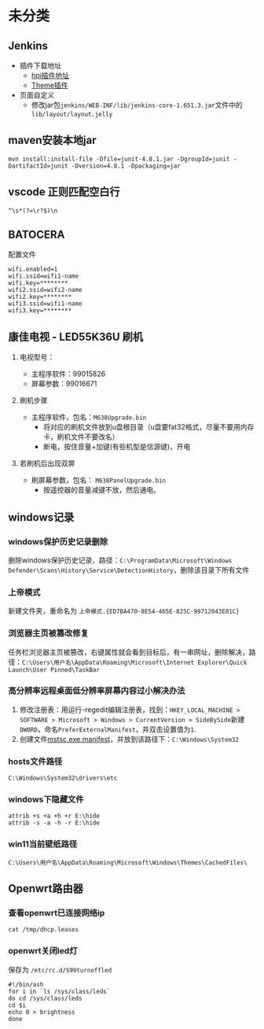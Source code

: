 # 未分类

## Jenkins

- 插件下载地址
  - [hpi插件地址](http://updates.jenkins-ci.org/latest/)
  - [Theme插件](http://wiki.jenkins-ci.org/display/JENKINS/Simple+Theme+Plugin)
- 页面自定义
  - 修改jar包`jenkins/WEB-INF/lib/jenkins-core-1.651.3.jar`文件中的`lib/layout/layout.jelly`

## maven安装本地jar

```shell
mvn install:install-file -Dfile=junit-4.8.1.jar -DgroupId=junit -DartifactId=junit -Dversion=4.8.1 -Dpackaging=jar
```

## vscode 正则匹配空白行

```shell
^\s*(?=\r?$)\n
```

## BATOCERA

配置文件

```text
wifi.enabled=1
wifi.ssid=wifi1-name
wifi.key=********
wifi2.ssid=wifi2-name
wifi2.key=********
wifi3.ssid=wifi1-name
wifi3.key=********
```

## 康佳电视 - LED55K36U 刷机

1. 电视型号：
    - 主程序软件：99015826
    - 屏幕参数：99016671

2. 刷机步骤
    - 主程序软件，包名：`M638Upgrade.bin`
      - 将对应的刷机文件放到u盘根目录（u盘要fat32格式，尽量不要用内存卡，刷机文件不要改名）
      - 断电，按住音量+加键(有些机型是信源键)，开电

3. 若刷机后出现双屏
    - 刷屏幕参数，包名： `M638PanelUpgrade.bin`
      - 按遥控器的音量减键不放，然后通电。


## windows记录

### windows保护历史记录删除

删除windows保护历史记录，路径：`C:\ProgramData\Microsoft\Windows Defender\Scans\History\Service\DetectionHistory`，删除该目录下所有文件

### 上帝模式

新建文件夹，重命名为 `上帝模式.{ED7BA470-8E54-465E-825C-99712043E01C}`

### 浏览器主页被篡改修复

任务栏浏览器主页被篡改，右键属性就会看到目标后，有一串网址，删除解决，路径：`C:\Users\用户名\AppData\Roaming\Microsoft\Internet Explorer\Quick Launch\User Pinned\TaskBar`

### 高分辨率远程桌面低分辨率屏幕内容过小解决办法

1. 修改注册表：用运行-regedit编辑注册表，找到：`HKEY_LOCAL_MACHINE > SOFTWARE > Microsoft > Windows > CurrentVersion > SideBySide`新建`DWORD`，命名`PreferExternalManifest`，并双击设置值为`1`.
2. 创建文件[mstsc.exe.manifest](./mstsc.exe.manifest)，并放到该路径下：`C:\Windows\System32`

### hosts文件路径

`C:\Windows\System32\drivers\etc`

### windows下隐藏文件
```shell
attrib +s +a +h +r E:\hide
attrib -s -a -h -r E:\hide
```
### win11当前壁纸路径
```
C:\Users\用户名\AppData\Roaming\Microsoft\Windows\Themes\CachedFiles\
```

## Openwrt路由器
### 查看openwrt已连接网络ip
```
cat /tmp/dhcp.leases
```
### openwrt关闭led灯

保存为 `/etc/rc.d/S99turnoffled`

```shell
#!/bin/ash
for i in `ls /sys/class/leds`
do cd /sys/class/leds
cd $i
echo 0 > brightness
done
```